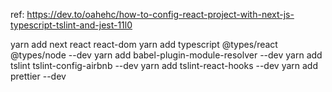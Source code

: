 ref: https://dev.to/oahehc/how-to-config-react-project-with-next-js-typescript-tslint-and-jest-11l0

yarn add next react react-dom
yarn add typescript @types/react @types/node --dev
yarn add babel-plugin-module-resolver --dev
yarn add tslint tslint-config-airbnb --dev
yarn add tslint-react-hooks --dev
yarn add prettier --dev